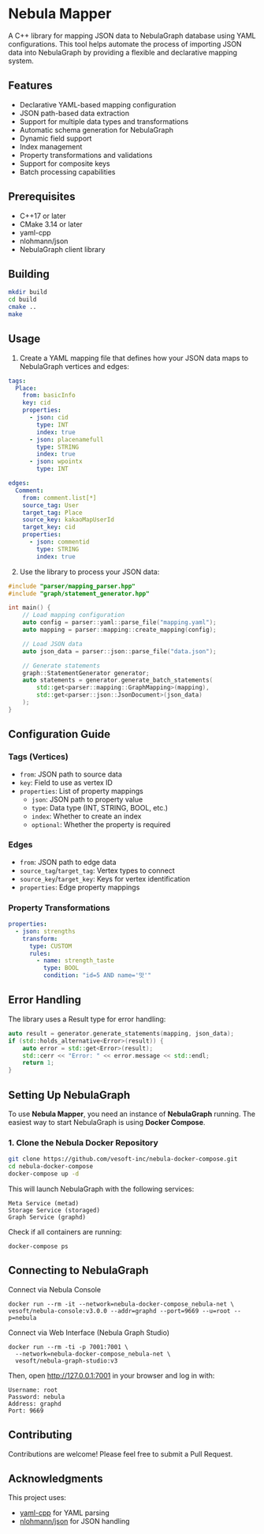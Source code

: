 # Nebula Mapper

A C++ library for mapping JSON data to NebulaGraph database using YAML configurations. This tool helps automate the process of importing JSON data into NebulaGraph by providing a flexible and declarative mapping system.

## Features

- Declarative YAML-based mapping configuration
- JSON path-based data extraction
- Support for multiple data types and transformations
- Automatic schema generation for NebulaGraph
- Dynamic field support
- Index management
- Property transformations and validations
- Support for composite keys
- Batch processing capabilities

## Prerequisites

- C++17 or later
- CMake 3.14 or later
- yaml-cpp
- nlohmann/json
- NebulaGraph client library

## Building

```bash
mkdir build
cd build
cmake ..
make
```

## Usage

1. Create a YAML mapping file that defines how your JSON data maps to NebulaGraph vertices and edges:

```yaml
tags:
  Place:
    from: basicInfo
    key: cid    
    properties:
      - json: cid
        type: INT
        index: true
      - json: placenamefull
        type: STRING
        index: true
      - json: wpointx
        type: INT

edges:
  Comment:
    from: comment.list[*]
    source_tag: User
    target_tag: Place
    source_key: kakaoMapUserId
    target_key: cid
    properties:
      - json: commentid
        type: STRING
        index: true
```

2. Use the library to process your JSON data:

```cpp
#include "parser/mapping_parser.hpp"
#include "graph/statement_generator.hpp"

int main() {
    // Load mapping configuration
    auto config = parser::yaml::parse_file("mapping.yaml");
    auto mapping = parser::mapping::create_mapping(config);

    // Load JSON data
    auto json_data = parser::json::parse_file("data.json");

    // Generate statements
    graph::StatementGenerator generator;
    auto statements = generator.generate_batch_statements(
        std::get<parser::mapping::GraphMapping>(mapping),
        std::get<parser::json::JsonDocument>(json_data)
    );
}
```

## Configuration Guide

### Tags (Vertices)

- `from`: JSON path to source data
- `key`: Field to use as vertex ID
- `properties`: List of property mappings
  - `json`: JSON path to property value
  - `type`: Data type (INT, STRING, BOOL, etc.)
  - `index`: Whether to create an index
  - `optional`: Whether the property is required

### Edges

- `from`: JSON path to edge data
- `source_tag`/`target_tag`: Vertex types to connect
- `source_key`/`target_key`: Keys for vertex identification
- `properties`: Edge property mappings

### Property Transformations

```yaml
properties:
  - json: strengths
    transform:
      type: CUSTOM
      rules:
        - name: strength_taste
          type: BOOL
          condition: "id=5 AND name='맛'"
```

## Error Handling

The library uses a Result type for error handling:

```cpp
auto result = generator.generate_statements(mapping, json_data);
if (std::holds_alternative<Error>(result)) {
    auto error = std::get<Error>(result);
    std::cerr << "Error: " << error.message << std::endl;
    return 1;
}
```

## **Setting Up NebulaGraph**

To use **Nebula Mapper**, you need an instance of **NebulaGraph** running. The easiest way to start NebulaGraph is using **Docker Compose**.

### **1. Clone the Nebula Docker Repository**
```bash
git clone https://github.com/vesoft-inc/nebula-docker-compose.git
cd nebula-docker-compose
docker-compose up -d
```
This will launch NebulaGraph with the following services:

    Meta Service (metad)
    Storage Service (storaged)
    Graph Service (graphd)

Check if all containers are running:
```
docker-compose ps
```

## Connecting to NebulaGraph

Connect via Nebula Console
```
docker run --rm -it --network=nebula-docker-compose_nebula-net \
vesoft/nebula-console:v3.0.0 --addr=graphd --port=9669 --u=root --p=nebula
```
Connect via Web Interface (Nebula Graph Studio)
```
docker run --rm -ti -p 7001:7001 \
  --network=nebula-docker-compose_nebula-net \
  vesoft/nebula-graph-studio:v3
```
Then, open http://127.0.0.1:7001 in your browser and log in with:

    Username: root
    Password: nebula
    Address: graphd
    Port: 9669

## Contributing

Contributions are welcome! Please feel free to submit a Pull Request.

## Acknowledgments

This project uses:
- [yaml-cpp](https://github.com/jbeder/yaml-cpp) for YAML parsing
- [nlohmann/json](https://github.com/nlohmann/json) for JSON handling
